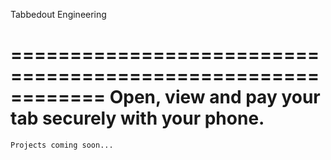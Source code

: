 
Tabbedout Engineering

============================================================
  Open, view and pay your tab securely with your phone.
============================================================

    Projects coming soon... 

